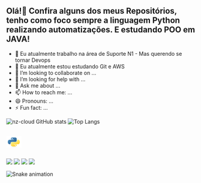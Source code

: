 ## Olá!👋 Confira alguns dos meus Repositórios, tenho como foco sempre a linguagem Python realizando automatizações. E estudando POO em JAVA!  

- 🔭 Eu atualmente trabalho na área de Suporte N1 - Mas querendo se tornar Devops 
- 🌱 Eu atualmente estou estudando Git e AWS
- 👯 I’m looking to collaborate on ...
- 🤔 I’m looking for help with ...
- 💬 Ask me about ...
- 📫 How to reach me: ...
- 😄 Pronouns: ...
- ⚡ Fun fact: ...

![nz-cloud GitHub stats](https://github-readme-stats.vercel.app/api?username=nz-cloud\&rank_icon=github) ![Top Langs](https://github-readme-stats.vercel.app/api/top-langs/?username=nz-cloud\&layout=compact) 

<div style="display: inline_block"><br>
  <img align="center" alt="Rafa-Python" height="30" width="40" src="https://raw.githubusercontent.com/devicons/devicon/master/icons/python/python-original.svg">
</div>

 ##
<div> 
  <a href="https://instagram.com/nicolamlima" target="_blank"><img src="https://img.shields.io/badge/-Instagram-%23E4405F?style=for-the-badge&logo=instagram&logoColor=white" target="_blank"></a>
 <a href="https://discord.gg/wagxzStdcR" target="_blank"><img src="https://img.shields.io/badge/Discord-7289DA?style=for-the-badge&logo=discord&logoColor=white" target="_blank"></a> 
  <a href = "mailto:contatorafaballerini@gmail.com"><img src="https://img.shields.io/badge/-Gmail-%23333?style=for-the-badge&logo=gmail&logoColor=white" target="_blank"></a>
  <a href="https://www.linkedin.com/in/rafaella-ballerini-45875016a" target="_blank"><img src="https://img.shields.io/badge/-LinkedIn-%230077B5?style=for-the-badge&logo=linkedin&logoColor=white" target="_blank"></a> 
</div>

![Snake animation](https://github.com/nz-cloud)
